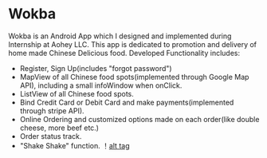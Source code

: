 # Wokba
Wokba is an Android App which I designed and implemented during Internship at Aohey LLC. 
This app is dedicated to promotion and delivery of home made Chinese Delicious food. 
Developed Functionality includes:
- Register, Sign Up(includes "forgot password")
- MapView of all Chinese food spots(implemented through Google Map API), including a small infoWindow when onClick.
- ListView of all Chinese food spots.
- Bind Credit Card or Debit Card and make payments(implemented through stripe API).
- Online Ordering and customized options made on each order(like double cheese, more beef etc.)
- Order status track.
- "Shake Shake" function. 
！[alt tag](https://github.com/szhao8/Wokba/blob/master/1.%20welcome_screen.png)

